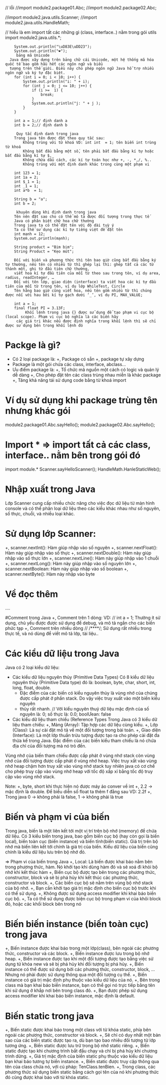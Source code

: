 // lỗi
//import module2.package01.Abc;
//import module2.package02.Abc;

//import module2.java.utils.Scanner;
//import module2.java.utils.HandleMath;

// hiểu là em import tất các những gì (class, interface..) nằm trong gói utils
import module2.java.utils.*;


        System.out.println("\uD83E\uDD23");
        System.out.println("❤️");
         bảng mã Unicode
      Java được xây dựng trên bảng chữ cái Unicode, một hệ thống mã hóa quốc tế bao gồm hầu hết các ngôn ngữ và biểu
      tượng trên thế giới. Điều này cho phép ngôn ngữ Java hỗ trợ nhiều ngôn ngữ và ký tự đặc biệt.
        for (int i = 0; i < 10; i++) {
            System.out.println("i: " + i);
            for (int j = 0; j <= 10; j++) {
                if (i >=  1) {
                    break;
                }
                System.out.println("j: " + j );
            }
        }

        int a = 1;// định danh a
        int b = 2;// định danh b

         Quy tắc định danh trong java
        Trong java tên được đặt theo quy tắc sau:
            Không trùng với từ khoá VD: int int  = 1; tên biến int trùng từ khoá
            Không bắt đầu bằng một số, tên phải bắt đầu bằng kí tự hoặc bắt đầu bằng kí tự $,_
            Không chứa dấu cách, các kí tự toán học như +, -, *,/, %..
            Không trùng với một định danh khác trong cùng một phạm vi

        int 123 = 1;
        int 1a = 2;
        int $_1 = 1;
        int _1 = 1;
        int a*b  = 1;

        String b = "a";
        int b = 2;

         khuyên dùng khi định danh trong java
        Tên nên đặt sao cho có thể mô tả được đối tượng trong thực tế
        Java có phân biệt chữ hoa chữ thường
        Trong java ta có thể đặt tên với độ dài tuỳ ý
        Ta có thể sử dụng các kí tự tiếng việt để đặt tên
        int mạnh = 12;
        System.out.println(mạnh);

        String product = "Bim bim";
        String Product = "Kẹo mút";

        Đối với biến và phương thức thì tên bao giờ cũng bắt đầu bằng ký tự thường, nếu tên có nhiều từ thì ghép lại thì: ghép tất cả các từ thành một, ghi từ đầu tiên chữ thường,
        viết hoa kí tự đầu tiên của mỗi từ theo sau trong tên, ví dụ area, radius, readInteger, …
        Đối với tên lớp, giao diện (interface) ta viết hoa các kí tự đầu tiên của mỗi từ trong tên, ví dụ lớp WhileTest, Circle
        Tên hằng bao giờ cũng viết hoa, nếu tên gồm nhiều từ thì chúng được nối với hau bởi kí tự gạch dưới ‘_’, ví dụ PI, MAX_VALUE;

        int a = 1;
        final float PI = 3.13F;
             Khối lệnh trong java {} được sử dụng để tạo phạm vi cục bộ (local scope). Phạm vi cục bộ nghĩa là các biến hãy
         các giá trị khác nếu được định nghĩa trong khối lệnh thì sẽ chỉ được sử dụng bên trong khối lệnh đó


    
# Packge là gì?
- Có 2 loại package là:
+, Package có sẵn
+, package tự xây dựng
- Package là một gói chứa các class, interface, abclass...
- Ưu điểm package là:
+, Tổ chức mã nguồn một cách có logic và quản lý dễ dàng
+, Cho phép đặt tên các class trùng nhau miễn là khác package
+, Tăng khả năng tái sử dụng code bằng từ khoá import

# Ví dụ sử dụng khi package trùng tên nhưng khác gói
  module2.package01.Abc.sayHello();
  module2.package02.Abc.sayHello();
# Import * => import tất cả các class, interface.. nằm bên trong gói đó
import module.*
  Scanner.sayHelloScanner();
  HandleMath.HanleStaticWeb();

# Nhập xuất trong Java
 Lớp Scanner cung cấp nhiều chức năng cho việc đọc dữ liệu từ màn hình console và có thể phân loại dữ liệu theo các kiểu khác nhau 
như số nguyên, số thực, chuỗi, và nhiều loại khác.
# Sử dụng lớp Scanner:
+, scanner.nextInt(): Hàm giúp nhập vào số nguyên
+, scanner.nextFloat(): Hàm này giúp nhập vào số thực
+, scanner.nextDouble(): Hàm này giúp nhập vào số thực lớn
+, scanner.nextLine(): Hàm này giúp nhập vào 1 chuỗi
+, scanner.nextLong(): Hàm này giúp nhập vào số nguyên lớn
+, scanner.nextBoolean: Hàm này giúp nhập vào số boolean
+, scanner.nextByte(): Hàm này nhập vào byte
# Về đọc thêm
....

#Comment trong Java
+, Comment trên 1 dòng: VD: // int a = 1; Thường ít sử dụng, chủ yếu được được sử dụng để debug, và mô tả ngắn cho các biến phức tạp
+, Comment trên nhiều dòng // /****/; Sử dụng rất nhiều trong thực tế, và nó dùng để viết mô tả lớp, tài liệu..

# Các kiểu dữ liệu trong Java
Java có 2 loại kiểu dữ liệu:
- Các kiểu dữ liệu nguyên thủy (Primitive Data Types)
  Có 8 kiểu dữ liệu nguyên thủy (Primitive Data type) đó là: boolean, byte, char, short, int, long, float, double. 
  * Đặc điểm của các biến có kiểu nguyên thủy là vùng nhớ của chúng được cấp phát ở phần stack. Do vậy việc truy xuất vào một biến kiểu nguyên 
  * thủy rất nhanh.
// Với kiểu nguyên thuỷ dữ liệu mặc định của số nguyên là: 0; số thực là: 0.0; boolƯean: false
- Các kiểu dữ liệu tham chiếu (Reference Types
  Trong Java có 3 kiểu dữ liệu tham chiếu:
+, Mảng (Array): Tập hợp các dữ liệu cùng kiểu.
+, Lớp (Class): Là sự cài đặt mô tả về một đối tượng trong bài toán.
+, Giao diện (Interface): Là một lớp thuần trừu tượng được tạo ra cho phép cài đặt đa thừa kế trong Java.
  Đặc điểm của các biến kiểu tham chiếu là nó chứa địa chỉ của đối tượng mà nó trỏ đến.

Vùng nhớ của biến tham chiếu được cấp phát ở vùng nhớ stack còn vùng nhớ của đối tượng được cấp phát ở vùng nhớ heap. 
Việc truy xất vào vùng nhớ heap chậm hơn truy xất vào vùng nhớ stack tuy nhiên java có cơ chế cho phép truy cập vào vùng nhớ
heap với tốc độ xấp xỉ bằng tốc độ truy cập vào vùng nhớ stack.

Note:
+, byte, short khi thực hiện nó được máy ảo conver về int
+, 2.2 -> mặc định là double. Để biều diễn số float ta thêm f đằng sau VD: 2.2f
+, Trong java 0 -> không phải là false, 1 -> không phải là true

# Biến và phạm vi của biến

Trong java, biến là một liên kết tới một vị trí trên bộ nhớ (memory) để chứa dữ liệu. Có 3 kiểu biến trong java, bao gồm biến cục bộ 
(hay còn gọi là biến local), biến toàn cục (biến instance) và biến tĩnh(biến static).
Giá trị trên bộ nhớ mà biến liên kết tới chính là giá trị của biến.
Kiểu dữ liệu của biến cũng chính là kiểu dữ liệu lưu trên bộ nhớ đó.

=> Phạm vi của biến trong Java
+, Local: Là biến được khai báo nằm bên trong phương thức, hàm. Nó khởi tạo khi dùng hàm đó và sẽ xoá đi khỏi bộ nhớ khi kết thúc hàm
+, Biến cục bộ được tạo bên trong các phương thức, constructor, block và sẽ bị phá hủy khi kết thúc các phương thức, constructor và block.
+, Các biến cục bộ sẽ nằm trên vùng bộ nhớ stack của bộ nhớ.
+, Bạn cần khởi tạo giá trị mặc định cho biến cục bộ trước khi có thể sử dụng.
+, Không được sử dụng access modifier khi khai báo biến cục bộ.
+, Ta có thể sử dụng được biện cục bộ trong phạm vi của khôi block đó, hoặc các khối block bên trong nó


# Biến biến instance (biến toàn cục) trong java

+, Biến instance được khai báo trong một lớp(class), bên ngoài các phương thức, constructor và các block.
+, Biến instance được lưu trong bộ nhớ heap.
+, Biến instance được tạo khi một đối tượng được tạo bằng việc sử dụng từ khóa new và sẽ bị phá hủy khi đối tượng bị phá hủy.
+, Biến instance có thể được sử dụng bởi các phương thức, constructor, block, ... Nhưng nó phải được sử dụng thông qua một đối tượng cụ thể.
+, Biến instance có giá trị mặc định phụ thuộc vào kiểu dữ liệu của nó.
+, Bên trong class mà bạn khai báo biến instance, bạn có thể gọi nó trực tiếp bằng tên khi sử dụng ở khắp nơi bên trong class đó.
+, Bạn được phép sử dụng access modifier khi khai báo biến instance, mặc định là default.

# Biến static trong java
+, Biến static được khai báo trong một class với từ khóa static, phía bên ngoài các phương thức, constructor và block.
+, Sẽ chỉ có duy nhất một bản sao của các biến static được tạo ra, dù bạn tạo bao nhiêu đối tượng từ lớp tương ứng.
+, Biến static được lưu trữ trong bộ nhớ static riêng.
+, Biến static được tạo khi chương trình bắt đầu chạy và chỉ bị phá hủy khi chương trình dừng.
+, Giá trị mặc định của biến static phụ thuộc vào kiểu dữ liệu bạn khai báo tương tự biến instance.
+, Biến static được truy cập thông qua tên của class chứa nó, với cú pháp: TenClass.tenBien.
+, Trong class, các phương thức sử dụng biến static bằng cách gọi tên của nó khi phương thức đó cũng được khai báo với từ khóa static.

